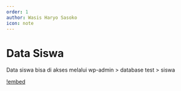 ```yaml
---
order: 1
author: Wasis Haryo Sasoko
icon: note
---
```


# Data Siswa

Data siswa bisa di akses melalui wp-admin > database test > siswa

[!embed](/video/database-siswa.mp4)